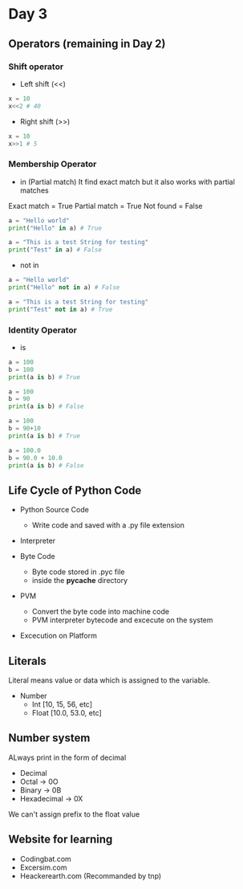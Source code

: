 # Day 3

## Operators (remaining in Day 2)
### Shift operator
- Left shift (<<)
```python
x = 10
x<<2 # 40
```
- Right shift (>>)
```python
x = 10
x>>1 # 5
```

### Membership Operator
- in (Partial match)
It find exact match but it also works with partial matches

Exact match = True
Partial match = True
Not found = False

```python
a = "Hello world"
print("Hello" in a) # True

a = "This is a test String for testing"
print("Test" in a) # False
```

- not in
```python
a = "Hello world"
print("Hello" not in a) # False

a = "This is a test String for testing"
print("Test" not in a) # True
```

### Identity Operator
- is 
```python
a = 100
b = 100
print(a is b) # True

a = 100
b = 90
print(a is b) # False

a = 100
b = 90+10
print(a is b) # True

a = 100.0
b = 90.0 + 10.0
print(a is b) # False
```


## Life Cycle of Python Code

- Python Source Code
    - Write code and saved with a .py file extension

- Interpreter 

- Byte Code 
    - Byte code stored in .pyc file
    - inside the __pycache__ directory 
- PVM 
    - Convert the byte code into machine code
    - PVM interpreter bytecode and excecute on the system
- Excecution on Platform

## Literals
Literal means value or data which is assigned to the variable.

- Number
    - Int [10, 15, 56, etc]
    - Float [10.0, 53.0, etc]

## Number system
ALways print in the form of decimal

- Decimal 
- Octal -> 0O
- Binary -> 0B
- Hexadecimal -> 0X

We can't assign prefix to the float value

## Website for learning
- Codingbat.com
- Excersim.com
- Heackerearth.com (Recommanded by tnp)